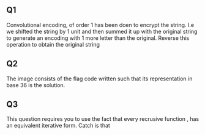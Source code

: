 

## Q1
Convolutional encoding, of order 1 has been doen to encrypt the string. I.e we shifted the string by 1 unit and then summed it up with the original string to generate an encoding with 1 more letter than the original. Reverse this operation to obtain the original string<br />

## Q2
The image consists of the flag code written such that its representation in base 36 is the solution.

## Q3
This question requires you to use the fact that every recrusive function , has an equivalent iterative form. Catch is that 